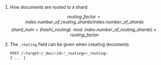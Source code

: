 1. How documents are routed to a shard

   $$ routing\_factor = index.number\_of\_routing\_shards/index.number\_of\_shards  $$
   $$ shard\_num = (hash(\_routing) \mod index.number\_of\_routing\_shards ) \times routing\_factor $$

2. The `_routing` field can be given when creating documents

   ```sh
   POST /<target>/_doc/<id>?_routing=<_routing>
   { ... }
   ```